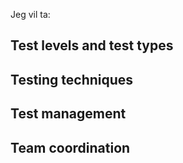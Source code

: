 Jeg vil ta:

## Test levels and test types

## Testing techniques

## Test management

## Team coordination
